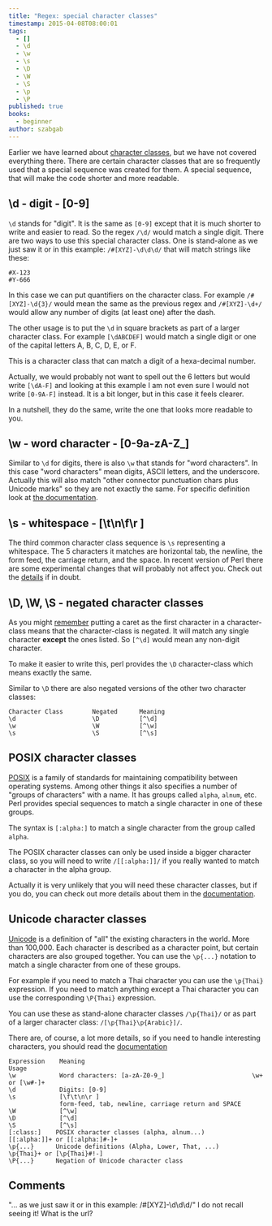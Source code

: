 ```yaml
---
title: "Regex: special character classes"
timestamp: 2015-04-08T08:00:01
tags:
  - []
  - \d
  - \w
  - \s
  - \D
  - \W
  - \S
  - \p
  - \P
published: true
books:
  - beginner
author: szabgab
---
```



Earlier we have learned about [character classes](/regex-character-classes), but we have not covered everything there.
There are certain character classes that are so frequently used that a special sequence was created for them. A special sequence,
that will make the code shorter and more readable.


## \d - digit - [0-9]

`\d` stands for "digit". It is the same as `[0-9]` except that it is much shorter to write and easier to read.
So the regex `/\d/` would match a single digit. There are two ways to use this special character class.
One is stand-alone as we just saw it or in this example: `/#[XYZ]-\d\d\d/` that will match strings like these:

```
#X-123
#Y-666
```

In this case we can put quantifiers on the character class. For example `/#[XYZ]-\d{3}/`  would mean the same as the previous
regex and `/#[XYZ]-\d+/` would allow any number of digits (at least one) after the dash.


The other usage is to put the `\d` in square brackets as part of a larger character class. For example
`[\dABCDEF]` would match a single digit or one of the capital letters A, B, C, D, E, or F.

This is a character class that can match a digit of a hexa-decimal number.

Actually, we  would probably not want to spell out the 6 letters but would write `[\dA-F]` and looking at this
example I am not even sure I would not write `[0-9A-F]` instead. It is a bit longer, but in this case it feels clearer.

In a nutshell, they do the same, write the one that looks more readable to you.


## \w - word character - [0-9a-zA-Z_]

Similar to `\d` for digits, there is also `\w` that stands for "word characters". In this case "word characters" mean
digits, ASCII letters, and the underscore. Actually this will also match "other connector punctuation chars plus Unicode marks"
so they are not exactly the same. For specific definition look at
[the documentation](https://metacpan.org/pod/perlrecharclass#Backslash-sequences).


## \s - whitespace - [\t\n\f\r ]

The third common character class sequence is `\s` representing a whitespace.
The 5 characters it matches are horizontal tab, the newline, the form feed, the carriage return, and the space.
In recent version of Perl there are some experimental changes that will probably not affect you. Check out the
[details](https://metacpan.org/pod/perlrecharclass#Backslash-sequences) if in doubt.


## \D, \W, \S - negated character classes


As you might [remember](/regex-character-classes) putting a caret as the first character
in a character-class means that the character-class is negated. It will match any single
character <b>except</b> the ones listed. So  `[^\d]` would mean any non-digit character.

To make it easier to write this, perl provides the `\D` character-class which means exactly the same.

Similar to `\D` there are also negated versions of the other two character classes:

```
Character Class        Negated      Meaning
\d                     \D           [^\d]
\w                     \W           [^\w]
\s                     \S           [^\s]
```



## POSIX character classes


[POSIX](http://en.wikipedia.org/wiki/POSIX) is a family of standards for maintaining compatibility between operating systems.
Among other things it also specifies a number of "groups of characters" with a name. It has groups called
`alpha`, `alnum`, etc. Perl provides special sequences to match a single character in one of these groups.

The syntax is `[:alpha:]` to match a single character from the group called `alpha`.

The POSIX character classes can only be used inside a bigger character class, so you will need to write `/[[:alpha:]]/`
if you really wanted to match a character in the alpha group.

Actually it is very unlikely that you will need these character classes, but if you do, you can check out more details about them
in the [documentation](https://metacpan.org/pod/perlrecharclass#POSIX-Character-Classes).

## Unicode character classes

[Unicode](http://en.wikipedia.org/wiki/Unicode) is a definition of "all" the existing characters in the world. More than 100,000.
Each character is described as a character point, but certain characters are also grouped together. You can use the `\p{...}` notation
to match a single character from one of these groups.

For example if you need to match a Thai character you can use the `\p{Thai}` expression.
If you need to match anything except a Thai character you can use the corresponding `\P{Thai}` expression.

You can use these as stand-alone character classes `/\p{Thai}/` or as part of a larger character class:
`/[\p{Thai}\p{Arabic}]/`.


There are, of course, a lot more details, so if you need to handle interesting characters, 
you should read the [documentation](https://metacpan.org/pod/perlrecharclass#Unicode-Properties)

```
Expression    Meaning                                              Usage
\w            Word characters: [a-zA-Z0-9_]                        \w+ or [\w#-]+
\d            Digits: [0-9]    
\s            [\f\t\n\r ]
              form-feed, tab, newline, carriage return and SPACE
\W            [^\w]    
\D            [^\d]    
\S            [^\s]    
[:class:]    POSIX character classes (alpha, alnum...)             [[:alpha:]]+ or [[:alpha:]#-]+
\p{...}      Unicode definitions (Alpha, Lower, That, ...)         \p{Thai}+ or [\p{Thai}#!-]
\P{...}      Negation of Unicode character class    
```


## Comments

"... as we just saw it or in this example: /#[XYZ]-\d\d\d/" I do not recall seeing it! What is the url?

